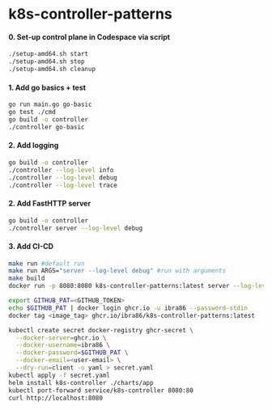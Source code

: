 # k8s-controller-patterns

#### 0. Set-up control plane in Codespace via script
```bash
./setup-amd64.sh start
./setup-amd64.sh stop
./setup-amd64.sh cleanup
```

#### 1. Add go basics + test
```bash
go run main.go go-basic
go test ./cmd
go build -o controller
./controller go-basic
```

#### 2. Add logging
```bash
go build -o controller
./controller --log-level info
./controller --log-level debug
./controller --log-level trace
```

#### 2. Add FastHTTP server
```bash
go build -o controller
./controller server --log-level debug
```

#### 3. Add CI-CD
```bash
make run #default run
make run ARGS="server --log-level debug" #run with arguments
make build
docker run -p 8080:8080 k8s-controller-patterns:latest server --log-level debug

export GITHUB_PAT=<GITHUB_TOKEN>
echo $GITHUB_PAT | docker login ghcr.io -u ibra86 --password-stdin
docker tag <image_tag> ghcr.io/ibra86/k8s-controller-patterns:latest

kubectl create secret docker-registry ghcr-secret \
  --docker-server=ghcr.io \
  --docker-username=ibra86 \
  --docker-password=$GITHUB_PAT \
  --docker-email=<user-email> \
  --dry-run=client -o yaml > secret.yaml
kubectl apply -f secret.yaml
helm install k8s-controller ./charts/app
kubectl port-forward service/k8s-controller 8080:80
curl http://localhost:8080
```